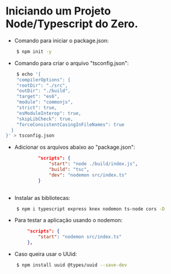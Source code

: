 # Iniciando um Projeto Node/Typescript do Zero.

* Comando para iniciar o package.json:

```bash
    $ npm init -y
```

* Comando para criar o arquivo "tsconfig.json":

```bash
    $ echo '{
    "compilerOptions": {
    "rootDir": "./src",
    "outDir": "./build",
    "target": "es6",
    "module": "commonjs",
    "strict": true,
    "esModuleInterop": true,
    "skipLibCheck": true,
    "forceConsistentCasingInFileNames": true
  }
}' > tsconfig.json

```

* Adicionar os arquivos abaixo ao "package.json":

```json
            "scripts": {
                "start": "node ./build/index.js",
                "build": "tsc",
                "dev": "nodemon src/index.ts"
            }
            
```   

* Instalar as bibliotecas:

```bash
    $ npm i typescript express knex nodemon ts-node cors -D
```

* Para testar a aplicação usando o nodemon:

```json
        "scripts": {
            "start": "nodemon src/index.ts"
        },

``` 

* Caso queira usar o UUid:

```bash
    $ npm install uuid @types/uuid --save-dev
```